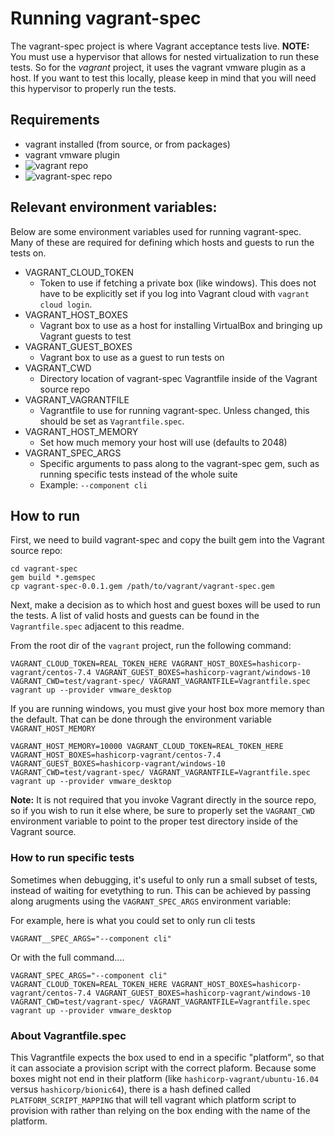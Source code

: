 # Running vagrant-spec

The vagrant-spec project is where Vagrant acceptance tests live.
__NOTE:__ You must use a hypervisor that allows for nested virtualization to run these tests.
So for the _vagrant_ project, it uses the vagrant vmware plugin as a host. If you
want to test this locally, please keep in mind that you will need this hypervisor
to properly run the tests.

## Requirements

- vagrant installed (from source, or from packages)
- vagrant vmware plugin
- ![vagrant](https://github.com/hashicorp/vagrant) repo
- ![vagrant-spec](https://github.com/hashicorp/vagrant-spec) repo

## Relevant environment variables:

Below are some environment variables used for running vagrant-spec. Many of
these are required for defining which hosts and guests to run the tests on.

- VAGRANT_CLOUD_TOKEN
  + Token to use if fetching a private box (like windows). This does not have to be explicitly
    set if you log into Vagrant cloud with `vagrant cloud login`.
- VAGRANT_HOST_BOXES
  - Vagrant box to use as a host for installing VirtualBox and bringing up Vagrant guests to test
- VAGRANT_GUEST_BOXES
  - Vagrant box to use as a guest to run tests on
- VAGRANT_CWD
  - Directory location of vagrant-spec Vagrantfile inside of the Vagrant source repo
- VAGRANT_VAGRANTFILE
  - Vagrantfile to use for running vagrant-spec. Unless changed, this should be set as `Vagrantfile.spec`.
- VAGRANT_HOST_MEMORY
  - Set how much memory your host will use (defaults to 2048)
- VAGRANT_SPEC_ARGS
  - Specific arguments to pass along to the vagrant-spec gem, such as running specific tests instead of the whole suite
  - Example: `--component cli`

## How to run

First, we need to build vagrant-spec and copy the built gem into the Vagrant source repo:

```
cd vagrant-spec
gem build *.gemspec
cp vagrant-spec-0.0.1.gem /path/to/vagrant/vagrant-spec.gem
```

Next, make a decision as to which host and guest boxes will be used to run the tests.
A list of valid hosts and guests can be found in the `Vagrantfile.spec` adjacent
to this readme.

From the root dir of the `vagrant` project, run the following command:

```shell
VAGRANT_CLOUD_TOKEN=REAL_TOKEN_HERE VAGRANT_HOST_BOXES=hashicorp-vagrant/centos-7.4 VAGRANT_GUEST_BOXES=hashicorp-vagrant/windows-10 VAGRANT_CWD=test/vagrant-spec/ VAGRANT_VAGRANTFILE=Vagrantfile.spec vagrant up --provider vmware_desktop
```

If you are running windows, you must give your host box more memory than the default. That can be done through the environment variable `VAGRANT_HOST_MEMORY`

```shell
VAGRANT_HOST_MEMORY=10000 VAGRANT_CLOUD_TOKEN=REAL_TOKEN_HERE VAGRANT_HOST_BOXES=hashicorp-vagrant/centos-7.4 VAGRANT_GUEST_BOXES=hashicorp-vagrant/windows-10 VAGRANT_CWD=test/vagrant-spec/ VAGRANT_VAGRANTFILE=Vagrantfile.spec vagrant up --provider vmware_desktop
```

__Note:__ It is not required that you invoke Vagrant directly in the source repo, so
if you wish to run it else where, be sure to properly set the `VAGRANT_CWD` environment
variable to point to the proper test directory inside of the Vagrant source.

### How to run specific tests

Sometimes when debugging, it's useful to only run a small subset of tests, instead of
waiting for evetything to run. This can be achieved by passing along arugments
using the `VAGRANT_SPEC_ARGS` environment variable:

For example, here is what you could set to only run cli tests

```shell
VAGRANT__SPEC_ARGS="--component cli"
```

Or with the full command....

```shell
VAGRANT_SPEC_ARGS="--component cli" VAGRANT_CLOUD_TOKEN=REAL_TOKEN_HERE VAGRANT_HOST_BOXES=hashicorp-vagrant/centos-7.4 VAGRANT_GUEST_BOXES=hashicorp-vagrant/windows-10 VAGRANT_CWD=test/vagrant-spec/ VAGRANT_VAGRANTFILE=Vagrantfile.spec vagrant up --provider vmware_desktop
```

### About Vagrantfile.spec

This Vagrantfile expects the box used to end in a specific "platform", so that it can associate
a provision script with the correct plaform. Because some boxes might not end in
their platform (like `hashicorp-vagrant/ubuntu-16.04` versus `hashicorp/bionic64`),
there is a hash defined called `PLATFORM_SCRIPT_MAPPING` that will tell vagrant
which platform script to provision with rather than relying on the box ending with
the name of the platform.

